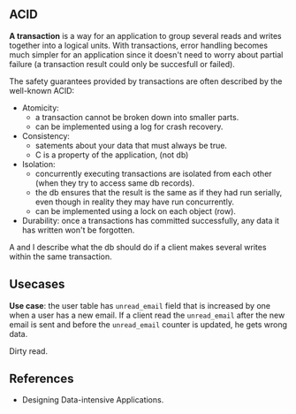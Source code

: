 ## ACID

**A transaction** is a way for an application to group several reads and writes together into a logical units. With transactions, error handling becomes much simpler for an application since it doesn't need to worry about partial failure (a transaction result could only be succesfull or failed).

The safety guarantees provided by transactions are often described by the well-known ACID:
- Atomicity:
  - a transaction cannot be broken down into smaller parts.
  - can be implemented using a log for crash recovery.
- Consistency:
  - satements about your data that must always be true.
  - C is a property of the application, (not db)
- Isolation:
  - concurrently executing transactions are isolated from each other (when they try to access same db records).
  - the db ensures that the result is the same as if they had run serially, even though in reality they may have run concurrently.
  - can be implemented using a lock on each object (row).
- Durability: once a transactions has committed successfully, any data it has written won't be forgotten.
  
A and I describe what the db should do if a client makes several writes within the same transaction.

## Usecases

**Use case**: the user table has `unread_email` field that is increased by one when a user has a new email. If a client read the `unread_email` after the new email is sent and before the `unread_email` counter is updated, he gets wrong data.

Dirty read.


## References

- Designing Data-intensive Applications.